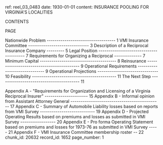 ref: reel_03_0483
date: 1930-01-01
content: INSURANCE POOLING FOR VIRGINIA'S LOCALITIES

CONTENTS

PAGE

Nationwide Problem ----------------------------------- 1
VMI Insurance Committee ------------------------------- 3
Description of a Reciprocal Insurance Company --------- 5
Legal Position ---------------------------------------- 7
Requirements for Organizing a Reciprocal -------------- 7
Minimum Capital --------------------------------------- 8
Reinsurance ------------------------------------------- 9
Operational Requirements ------------------------------ 9
Operational Projections ------------------------------- 10
Feasibility ------------------------------------------- 11
The Next Step ----------------------------------------- 11

Appendix A - "Requirements for Organization and Licensing
of a Virginia Reciprocal Insurer" ---------------------- 15
Appendix B - Informal opinion from Assistant Attorney
General ---------------------------------------------- 17
Appendix C - Summary of Automobile Liability losses based
on reports from VMI Survey ---------------------------- 19
Appendix D - Projected Operating Results based on premiums
and losses as submitted in VMI Survey ------------------ 20
Appendix E - Pro forma Operating Statement based on premiums
and losses for 1973-76 as submitted in VMI Survey ----- 21
Appendix F - VMI Insurance Committee membership roster -- 22
chunk_id: 20632
record_id: 1652
page_number: 1


